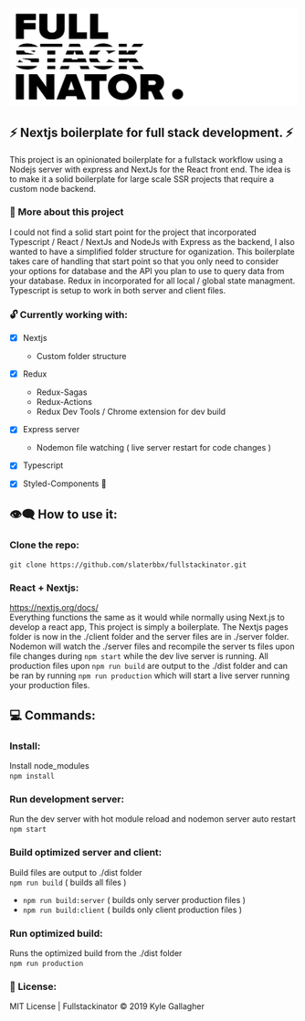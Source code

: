 ![nextjs fullstackinator](headerIMG.jpg)

## ⚡️ Nextjs boilerplate for full stack development. ⚡️
This project is an opinionated boilerplate for a fullstack workflow using a Nodejs server with express and NextJs for the React front end. The idea is to make it a solid boilerplate for large scale SSR projects that require a custom node backend.  

### 🔎 More about this project
I could not find a solid start point for the project that incorporated Typescript / React / NextJs and NodeJs with Express as the backend, I also wanted to have a simplified folder structure for oganization. This boilerplate takes care of handling that start point so that you only need to consider your options for database and the API you plan to use to query data from your database. Redux in incorporated for all local / global state managment. Typescript is setup to work in both server and client files.

### 🔓 Currently working with:
- [x] Nextjs
  - Custom folder structure
- [x] Redux
  - Redux-Sagas
  - Redux-Actions
  - Redux Dev Tools / Chrome extension for dev build
- [x] Express server
  - Nodemon file watching ( live server restart for code changes )
- [x] Typescript
- [x] Styled-Components 💅
 

## 👁‍🗨 How to use it:
### Clone the repo:
```
git clone https://github.com/slaterbbx/fullstackinator.git
```
### React + Nextjs:
https://nextjs.org/docs/  
Everything functions the same as it would while normally using Next.js to develop a react app, This project is simply a boilerplate. The Nextjs pages folder is now in the ./client folder and the server files are in ./server folder. Nodemon will watch the ./server files and recompile the server ts files upon file changes during `npm start` while the dev live server is running. All production files upon `npm run build` are output to the ./dist folder and can be ran by running `npm run production` which will start a live server running your production files.

## 💻 Commands:
### Install:
Install node_modules  
`npm install`
### Run development server:
Run the dev server with hot module reload and nodemon server auto restart<br>
`npm start`
### Build optimized server and client:
Build files are output to ./dist folder  
`npm run build` ( builds all files )
- `npm run build:server` ( builds only server production files )
- `npm run build:client` ( builds only client production files )
### Run optimized build:
Runs the optimized build from the ./dist folder  
`npm run production`  

### 📝 License:
MIT License | Fullstackinator © 2019 Kyle Gallagher
